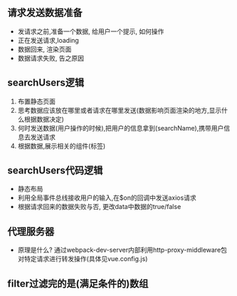## 请求发送数据准备
* 发请求之前,准备一个数据, 给用户一个提示, 如何操作
* 正在发送请求,loading
* 数据回来, 渲染页面
* 数据请求失败, 告之原因

## searchUsers逻辑

1. 布置静态页面
2. 思考数据应该放在哪里或者请求在哪里发送(数据影响页面渲染的地方,显示什么根据数据决定)
3. 何时发送数据(用户操作的时候),把用户的信息拿到(searchName),携带用户信息去发送请求
4. 根据数据,展示相关的组件(标签)

## searchUsers代码逻辑
 
* 静态布局
* 利用全局事件总线接收用户的输入,在$on的回调中发送axios请求
* 根据请求回来的数据失败与否, 更改data中数据的true/false

## 代理服务器

* 原理是什么?
  通过webpack-dev-server内部利用http-proxy-middleware包对特定请求进行转发操作(具体见vue.config.js)

## filter过滤完的是(满足条件的)数组